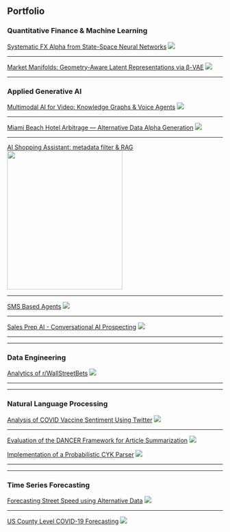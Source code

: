 ## Portfolio

### Quantitative Finance & Machine Learning

[Systematic FX Alpha from State-Space Neural Networks](/fx-trading-system)
<img src="images/equity_curve_all.png?raw=true"/>

---

[Market Manifolds: Geometry-Aware Latent Representations via β-VAE](/market-manifolds)
<img src="images/clustering1.jpg?raw=true"/>

---

### Applied Generative AI
[Multimodal AI for Video: Knowledge Graphs & Voice Agents](/dotbridge)
<img src="images/dotbridge-cover.png?raw=true"/>

---
[Miami Beach Hotel Arbitrage — Alternative Data Alpha Generation](/alternative-data-research)
<img src="images/miami-beach-hotel1.jpg?raw=true"/>

---
[AI Shopping Assistant: metadata filter & RAG](/ai-shopping)
<img src="images/shopping-assistant.png?raw=true" width="269" height="324"/>

---

[SMS Based Agents](/sms-ai)
<img src="images/sms-agents-img.png?raw=true"/>

---

[Sales Prep AI - Conversational AI Prospecting](/sales-ai) 
<img src="images/sales-prospect-ai.png?raw=true"/>

---
---

### Data Engineering

[Analytics of r/WallStreetBets](/wsb-project)
<img src="images/wsb-architecture.PNG?raw=true"/>

---

---

### Natural Language Processing

[Analysis of COVID Vaccine Sentiment Using Twitter](/vaccine-project)
<img src="images/AWS-Architecture-portfolio.png?raw=true"/>

---
[Evaluation of the DANCER Framework for Article Summarization](/summary-project)
<img src="images/dancer_testing.JPG?raw=true"/>

[Implementation of a Probabilistic CYK Parser](/parsing-project)
<img src="images/ParsingExample.JPG?raw=true"/>

---

---

### Time Series Forecasting

[Forecasting Street Speed using Alternative Data](/traffic-project)
<img src="images/street_speed.png?raw=true"/>

--- 
[US County Level COVID-19 Forecasting](/covid-project)
<img src = "images/CovidJune20.JPG?raw=true"/>
